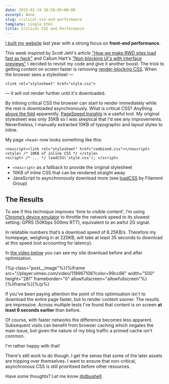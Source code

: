 ```yaml
---
date: 2015-02-19 16:58:05+00:00
excerpt: None
slug: critical-css-and-performance
template: single.html
title: Critical CSS and Performance
---
```


[I built my website](/2014/04/24/two-week-build/) last year with a strong focus on **front-end performance**.

This week inspired by Scott Jehl's article ["How we make RWD sites load fast as heck"](http://www.filamentgroup.com/lab/performance-rwd.html) and Callum Hart's ["Non-blocking UI's with interface previews"](http://www.callumhart.com/blog/non-blocking-uis-with-interface-previews) I decided to revisit my code and give it another boost. The trick to getting content on screen faster is removing [render-blocking CSS](https://developers.google.com/speed/docs/insights/OptimizeCSSDelivery). When the browser sees a stylesheet —

````markup
<link rel="stylesheet" href="style.css">
````

— it will not render further until it's downloaded.

By inlining critical CSS the browser can start to render immediately while the rest is downloaded asynchronously. What is critical CSS? Anything [above the fold](http://iamthefold.com/) apparently. [PageSpeed Insights](http://developers.google.com/speed/pagespeed/insights/) is a useful tool. My original stylesheet was only 35KB so I was skeptical that I'd see any improvements. Nevertheless, I manually extracted 10KB of typographic and layout styles to inline.

My page `<head>` now looks something like this:

````markup
<noscript><link rel="stylesheet" href="combined.css"></noscript>
<style> /* 10KB of inline CSS */ </style>
<script> /* ... */ loadCSS('style.css'); </script>
````





* `<noscript>` as a fallback to provide the original stylesheet
* 10KB of inline CSS that can be rendered straight away
* JavaScript to asynchronously download more (see [loadCSS](https://github.com/filamentgroup/loadCSS) by Filament Group)




## The Results


To see if this technique improves 'time to visible content', I’m using [Chrome’s device emulator](https://developer.chrome.com/devtools/docs/device-mode) to throttle the network speed to its slowest setting: GPRS (50Kbps 500ms RTT), equivalent to an awful 2G signal.

In relatable numbers that’s a download speed of 6.25KB/s. Therefore my homepage, weighing in at 220KB, will take at least 35 seconds to download at this speed (not accounting for latency).

In [the video below](https://vimeo.com/119967106) you can see my site download before and after optimisation.



{%p class="post__image"%}{%iframe src="//player.vimeo.com/video/119967106?color=99cc66" width="500" height="281" frameborder="0" allowfullscreen="allowfullscreen"%}{%/iframe%}{%/p%}



If you've been paying attention the point of this optimisation isn't to download the entire page faster, but to render content sooner. The results are impressive. Across multiple tests I've found that content is on screen **at least 6 seconds earlier** than before.

Of course, with faster networks the difference becomes less apparent. Subsequent visits can benefit from browser caching which negates the main issue, but given the nature of my blog traffic a primed cache isn't common.

I'm rather happy with that!

There's still work to do though. I get the sense that some of the later assets are tripping over themselves. I want to ensure that non-critical, asynchronous CSS is still prioritised before other resources.

Have some thoughts? Let me know [@dbushell](http://twitter.com/dbushell).
